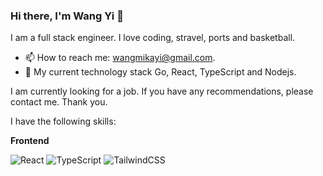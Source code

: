 ### Hi there, I'm Wang Yi 👋

I am a full stack engineer. I love coding, stravel, ports and basketball.

- 📫 How to reach me: wangmikayi@gmail.com.
- 🌱 My current technology stack Go, React, TypeScript and Nodejs.

I am currently looking for a job. If you have any recommendations, please contact me. Thank you.

I have the following skills:

**Frontend**

<p>
  <img alt="React" src="https://img.shields.io/badge/-React-45b8d8?style=flat-square&logo=react&logoColor=white" />
  <img alt="TypeScript" src="https://img.shields.io/badge/-TypeScript-007ACC?style=flat-square&logo=typescript&logoColor=white" />
  <img alt="TailwindCSS" src="https://img.shields.io/badge/-tailwindcss-50B3D0?style=flat-square&logo=tailwindcss&logoColor=white" />
</p>

<!--
**wangyi12358/wangyi12358** is a ✨ _special_ ✨ repository because its `README.md` (this file) appears on your GitHub profile.

Here are some ideas to get you started:
- 🔭 I’m currently working on ...
- 🌱 I’m currently learning Go、React、Nodejs
- 👯 I’m looking to collaborate on ...
- 🤔 I’m looking for help with ...
- 💬 Ask me about ...
- 📫 How to reach me: wangmikayi@gmail.com
- 😄 Pronouns: ...
- ⚡ Fun fact: ...
-->
